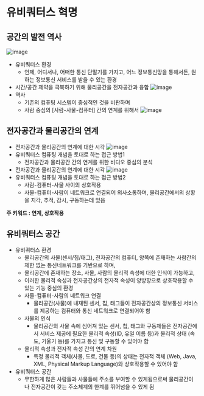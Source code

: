 # 유비쿼터스 혁명

## 공간의 발전 역사 
![image](https://github.com/DJSon2/personal-study/assets/124123956/ff179c70-da23-49fd-b0f0-c44d0ecd2fa5)

- 유비쿼터스 환경
    - 언제, 어디서나, 어떠한 통신 단말기를 가지고, 어느 정보통신망을 통해서든, 원하는 정보통신 서비스를 받을 수 있는 환경
- 시간/공간 제약을 극복하기 위해 물리공간을 전자공간과 융합
![image](https://github.com/DJSon2/personal-study/assets/124123956/a903f0c2-d78e-4908-ae6d-6ba5435316e1)
- 역사
    - 기존의 컴퓨팅 시스템이 중심적인 것을 비판하며
    - 사람 중심의 [사람-사물-컴퓨터] 간의 연계를 위해서
![image](https://github.com/DJSon2/personal-study/assets/124123956/fecc467b-e914-44d9-b389-3aa399aa00f0)


## 전자공간과 물리공간의 연계
- 전자공간과 물리공간의 연계에 대한 시각
![image](https://github.com/DJSon2/personal-study/assets/124123956/26af2aa6-34dc-46a0-8f79-a6dca2873318)
- 유비쿼터스 컴퓨팅 개념을 토대로 하는 접근 방법1
    - 전자공간과 물리공간 간의 연계를 위한 비디오 중심의 분석
- 전자공간과 물리공간의 연계에 대한 시각
![image](https://github.com/DJSon2/personal-study/assets/124123956/165e3494-2a21-474a-a6d2-e6c163c742e3)
- 유비쿼터스 컴퓨팅 개념을 토대로 하는 접근 방법2
    - 사람-컴퓨터-사물 사이의 상호작용
    - 사물-컴퓨터-사람이 네트워크로 연결되어 의사소통하며, 물리공간에서의 상황을 지각, 추적, 감시, 구동하는데 있음

__주 키워드 : 연계, 상호작용__

## 유비쿼터스 공간
- 유비쿼터스 환경
    - 물리공간의 사물(센서/칩/태그), 전자공간의 컴퓨터, 양쪽에 존재하는 사람간의 제한 없는 통신네트워크를 기반으로 하며,
    - 물리공간에 존재하는 장소, 사물, 사람의 물리적 속성에 대한 인식이 가능하고,
    - 이러한 물리적 속성과 전자공간상의 전자적 속성이 양방향으로 상호작용할 수 있는 기능 중심의 환경
    - 사물-컴퓨터-사람의 네트워크 연결
        - 물리공간(사물)에 내재된 센서, 칩, 태그들이 전자공간상의 정보통신 서비스를 제공하는 컴퓨터와 통신 네트워크로 연결되어야 함
    - 사물의 인식
        - 물리공간의 사물 속에 심어져 있는 센서, 칩, 태그와 구동체들은 전자공간에서 서비스 제공에 필요한 물리적 속성(ID, 유일 이름 등)과 물리적 상태 (속도, 기울기 등)를 가지고 통신 및 구동할 수 있어야 함
    - 물리적 속성과 전자적 속성 간의 연계 차원
        - 특정 물리적 객체(사물, 도로, 건물 등)의 상태는 전자적 객체 (Web, Java, XML, Physical Markup Language)와 상호작용할 수 있어야 함
- 유비쿼터스 공간
    - 무한하게 많은 사람들과 사물들에 주소를 부여할 수 있게됨으로써 물리공간이나 전자공간이 갖는 주소체계의 한계를 뛰어넘을 수 있게 됨